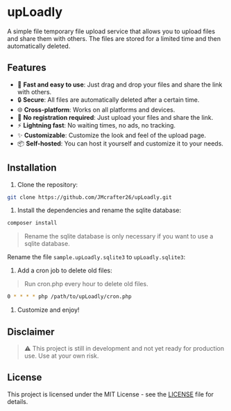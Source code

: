 # upLoadly

A simple file temporary file upload service that allows you to upload files and share them with others. The files are stored for a limited time and then automatically deleted.

## Features

- :rocket: **Fast and easy to use**: Just drag and drop your files and share the link with others.
- :lock: **Secure**: All files are automatically deleted after a certain time.
- :globe_with_meridians: **Cross-platform**: Works on all platforms and devices.
- :open_file_folder: **No registration required**: Just upload your files and share the link.
- :zap: **Lightning fast**: No waiting times, no ads, no tracking.
- :sparkles: **Customizable**: Customize the look and feel of the upload page.
- :package: **Self-hosted**: You can host it yourself and customize it to your needs.

## Installation

1. Clone the repository:

```bash
git clone https://github.com/JMcrafter26/upLoadly.git
```

1. Install the dependencies and rename the sqlite database:

```bash
composer install
```

> Rename the sqlite database is only necessary if you want to use a sqlite database.

Rename the file `sample.upLoadly.sqlite3` to `upLoadly.sqlite3`:

1. Add a cron job to delete old files:

> Run cron.php every hour to delete old files.

```bash
0 * * * * php /path/to/upLoadly/cron.php
```

1. Customize and enjoy!

## Disclaimer

> :warning: This project is still in development and not yet ready for production use. Use at your own risk.

## License

This project is licensed under the MIT License - see the [LICENSE](LICENSE) file for details.

